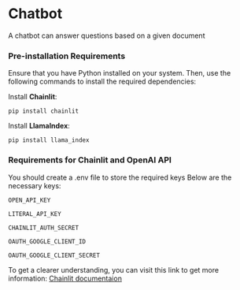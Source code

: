 # Chatbot
A chatbot can answer questions based on a given document

### Pre-installation Requirements

Ensure that you have Python installed on your system. Then, use the following commands to install the required dependencies:

 Install **Chainlit**:
   ```
   pip install chainlit
```

Install **LlamaIndex**:
  ```
  pip install llama_index
```
### Requirements for Chainlit and OpenAI API ###
You should create a .env file to store the required keys
Below are the necessary keys:

```
OPEN_API_KEY

LITERAL_API_KEY

CHAINLIT_AUTH_SECRET

OAUTH_GOOGLE_CLIENT_ID

OAUTH_GOOGLE_CLIENT_SECRET
```
To get a clearer understanding, you can visit this link to get more information: [Chainlit documentaion](https://docs.chainlit.io/authentication/overview)


